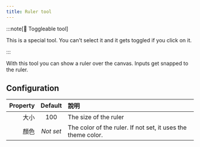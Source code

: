```yaml
---
title: Ruler tool
---
```


:::note[🔘 Toggleable tool]

This is a special tool.
You can't select it and it gets toggled if you click on it.

:::

With this tool you can show a ruler over the canvas.
Inputs get snapped to the ruler.

## Configuration

| Property |  Default  | 說明                                                                                           |
| -------: | :-------: | :------------------------------------------------------------------------------------------- |
|       大小 |    100    | The size of the ruler                                                                        |
|       顏色 | _Not set_ | The color of the ruler. If not set, it uses the theme color. |
